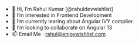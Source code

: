 - 👋 Hi, I’m Rahul Kumar [@rahuldevwishlist]
- 👀 I’m interested in Frontend Development 
- 🌱 I’m currently learing about Angular IVY complier.  
- 💞️ I’m looking to collaborate on Angular 13
- 📫 Email Me : rahul@enjoywishlist.com

<!---
rahuldevwishlist/rahuldevwishlist is a ✨ special ✨ repository because its `README.md` (this file) appears on your GitHub profile.
You can click the Preview link to take a look at your changes.
--->
